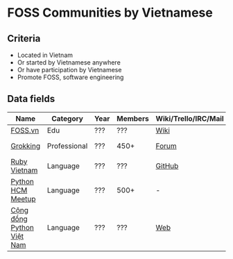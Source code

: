 # FOSS Communities by Vietnamese

## Criteria

* Located in Vietnam
* Or started by Vietnamese anywhere
* Or have participation by Vietnamese
* Promote FOSS, software engineering

## Data fields

|Name|Category|Year|Members|Wiki/Trello/IRC/Mail|Founder(s)|Leader(s)|
|----|--------|----|-------|--------------------|----------|---------|
|[FOSS.vn](http://foss.vn/)|Edu|???|???|[Wiki](http://foss.vn/)|???|???|
|[Grokking](https://www.grokking.org/)|Professional|???|450+|[Forum](https://discuss.grokking.org/)|[Huy Nguyen](https://www.linkedin.com/in/nvquanghuy/)|Huy Nguyen|
|[Ruby Vietnam](http://ruby.org.vn/)|Language|???|???|[GitHub](https://github.com/ruby-vietnam)|???|???|
|[Python HCM Meetup](https://www.meetup.com/Thanh-Pho-Ho-Chi-Minh-Python-Meetup/)|Language|???|500+|-|[Thanh](https://www.meetup.com/Thanh-Pho-Ho-Chi-Minh-Python-Meetup/members/180110312/), [Hieu Nguyen](https://www.meetup.com/Thanh-Pho-Ho-Chi-Minh-Python-Meetup/members/218696222/)|Thanh & Hieu Nguyen|
|[Cộng đồng Python Việt Nam](https://github.com/pythonvietnam)|Language|???|???|[Web](http://pycon.vn/)|???|
